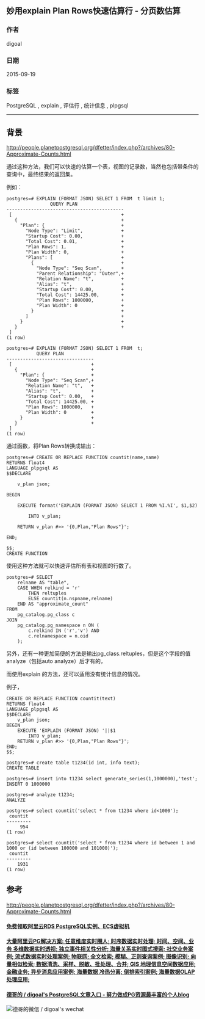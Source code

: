 ## 妙用explain Plan Rows快速估算行 - 分页数估算 
                                                                                                             
### 作者                                                                                            
digoal                                                                                            
                                                                                            
### 日期                                                                                             
2015-09-19                                                                                 
                                                                                              
### 标签                                                                                            
PostgreSQL , explain , 评估行 , 统计信息 , plpgsql    
                                                                                                        
----                                                                                                        
                                                                                                         
## 背景                                 
http://people.planetpostgresql.org/dfetter/index.php?/archives/80-Approximate-Counts.html  
  
通过这种方法，我们可以快速的估算一个表，视图的记录数，当然也包括带条件的查询中，最终结果的返回集。  
  
例如：  
  
```  
postgres=# EXPLAIN (FORMAT JSON) SELECT 1 FROM  t limit 1;  
                QUERY PLAN                   
-------------------------------------------  
 [                                        +  
   {                                      +  
     "Plan": {                            +  
       "Node Type": "Limit",              +  
       "Startup Cost": 0.00,              +  
       "Total Cost": 0.01,                +  
       "Plan Rows": 1,                    +  
       "Plan Width": 0,                   +  
       "Plans": [                         +  
         {                                +  
           "Node Type": "Seq Scan",       +  
           "Parent Relationship": "Outer",+  
           "Relation Name": "t",          +  
           "Alias": "t",                  +  
           "Startup Cost": 0.00,          +  
           "Total Cost": 14425.00,        +  
           "Plan Rows": 1000000,          +  
           "Plan Width": 0                +  
         }                                +  
       ]                                  +  
     }                                    +  
   }                                      +  
 ]  
(1 row)  
  
postgres=# EXPLAIN (FORMAT JSON) SELECT 1 FROM  t;  
           QUERY PLAN             
--------------------------------  
 [                             +  
   {                           +  
     "Plan": {                 +  
       "Node Type": "Seq Scan",+  
       "Relation Name": "t",   +  
       "Alias": "t",           +  
       "Startup Cost": 0.00,   +  
       "Total Cost": 14425.00, +  
       "Plan Rows": 1000000,   +  
       "Plan Width": 0         +  
     }                         +  
   }                           +  
 ]  
(1 row)  
```  
  
通过函数，将Plan Rows转换成输出：  
  
```  
postgres=# CREATE OR REPLACE FUNCTION countit(name,name)               
RETURNS float4           
LANGUAGE plpgsql AS          
$$DECLARE               
                                               
    v_plan json;                
      
BEGIN                      
      
    EXECUTE format('EXPLAIN (FORMAT JSON) SELECT 1 FROM %I.%I', $1,$2)  
                                    
        INTO v_plan;                                                                       
                             
    RETURN v_plan #>> '{0,Plan,"Plan Rows"}';  
  
END;  
  
$$;  
CREATE FUNCTION  
```  
  
使用这种方法就可以快速评估所有表和视图的行数了。  
  
```  
postgres=# SELECT  
    relname AS "table",  
    CASE WHEN relkind = 'r'  
        THEN reltuples  
        ELSE countit(n.nspname,relname)  
    END AS "approximate_count"  
FROM  
    pg_catalog.pg_class c  
JOIN  
    pg_catalog.pg_namespace n ON (  
        c.relkind IN ('r','v') AND  
        c.relnamespace = n.oid                                                           
    );  
```  
  
另外，还有一种更加简便的方法是输出pg_class.reltuples，但是这个字段的值analyze（包括auto analyze）后才有的，  
  
而使用explain 的方法，还可以适用没有统计信息的情况。  
  
例子，   
  
```
CREATE OR REPLACE FUNCTION countit(text)                    
RETURNS float4           
LANGUAGE plpgsql AS          
$$DECLARE               
    v_plan json;                
BEGIN                      
    EXECUTE 'EXPLAIN (FORMAT JSON) '||$1                                
        INTO v_plan;                                                                       
    RETURN v_plan #>> '{0,Plan,"Plan Rows"}';  
END;  
$$;  

postgres=# create table t1234(id int, info text);  
CREATE TABLE  

postgres=# insert into t1234 select generate_series(1,1000000),'test';  
INSERT 0 1000000  

postgres=# analyze t1234;  
ANALYZE  

postgres=# select countit('select * from t1234 where id<1000');  
 countit   
---------  
     954  
(1 row)  

postgres=# select countit('select * from t1234 where id between 1 and 1000 or (id between 100000 and 101000)');  
 countit   
---------  
    1931  
(1 row)  
```
  
## 参考  
http://people.planetpostgresql.org/dfetter/index.php?/archives/80-Approximate-Counts.html  
  
  
  
  
  
  
  
  
  
  
  
  
  
  
  
  
  
  
  
  
  
  
  
  
  
  
  
  
  
  
  
  
  
  
  
  
  
#### [免费领取阿里云RDS PostgreSQL实例、ECS虚拟机](https://www.aliyun.com/database/postgresqlactivity "57258f76c37864c6e6d23383d05714ea")
  
  
#### [大量阿里云PG解决方案: 任意维度实时圈人; 时序数据实时处理; 时间、空间、业务 多维数据实时透视; 独立事件相关性分析; 海量关系实时图式搜索; 社交业务案例; 流式数据实时处理案例; 物联网; 全文检索; 模糊、正则查询案例; 图像识别; 向量相似检索; 数据清洗、采样、脱敏、批处理、合并; GIS 地理信息空间数据应用; 金融业务; 异步消息应用案例; 海量数据 冷热分离; 倒排索引案例; 海量数据OLAP处理应用;](https://yq.aliyun.com/topic/118 "40cff096e9ed7122c512b35d8561d9c8")
  
  
#### [德哥的 / digoal's PostgreSQL文章入口 - 努力做成PG资源最丰富的个人blog](https://github.com/digoal/blog/blob/master/README.md "22709685feb7cab07d30f30387f0a9ae")
  
  
![德哥的微信 / digoal's wechat](../pic/digoal_weixin.jpg "f7ad92eeba24523fd47a6e1a0e691b59")
  
